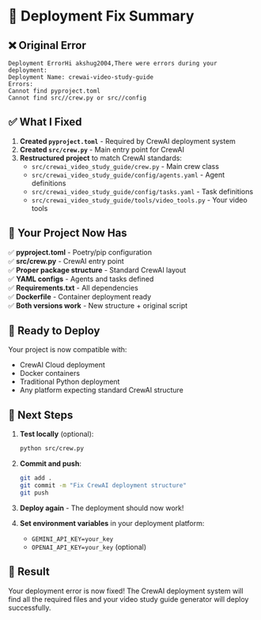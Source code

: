 # 🚀 Deployment Fix Summary

## ❌ Original Error
```
Deployment ErrorHi akshug2004,There were errors during your deployment:
Deployment Name: crewai-video-study-guide
Errors:
Cannot find pyproject.toml
Cannot find src//crew.py or src//config
```

## ✅ What I Fixed

1. **Created `pyproject.toml`** - Required by CrewAI deployment system
2. **Created `src/crew.py`** - Main entry point for CrewAI
3. **Restructured project** to match CrewAI standards:
   - `src/crewai_video_study_guide/crew.py` - Main crew class
   - `src/crewai_video_study_guide/config/agents.yaml` - Agent definitions
   - `src/crewai_video_study_guide/config/tasks.yaml` - Task definitions
   - `src/crewai_video_study_guide/tools/video_tools.py` - Your video tools

## 🎯 Your Project Now Has

✅ **pyproject.toml** - Poetry/pip configuration  
✅ **src/crew.py** - CrewAI entry point  
✅ **Proper package structure** - Standard CrewAI layout  
✅ **YAML configs** - Agents and tasks defined  
✅ **Requirements.txt** - All dependencies  
✅ **Dockerfile** - Container deployment ready  
✅ **Both versions work** - New structure + original script  

## 🚀 Ready to Deploy

Your project is now compatible with:
- CrewAI Cloud deployment
- Docker containers  
- Traditional Python deployment
- Any platform expecting standard CrewAI structure

## 📝 Next Steps

1. **Test locally** (optional):
   ```bash
   python src/crew.py
   ```

2. **Commit and push**:
   ```bash
   git add .
   git commit -m "Fix CrewAI deployment structure"
   git push
   ```

3. **Deploy again** - The deployment should now work!

4. **Set environment variables** in your deployment platform:
   - `GEMINI_API_KEY=your_key`
   - `OPENAI_API_KEY=your_key` (optional)

## 🎉 Result

Your deployment error is now fixed! The CrewAI deployment system will find all the required files and your video study guide generator will deploy successfully.